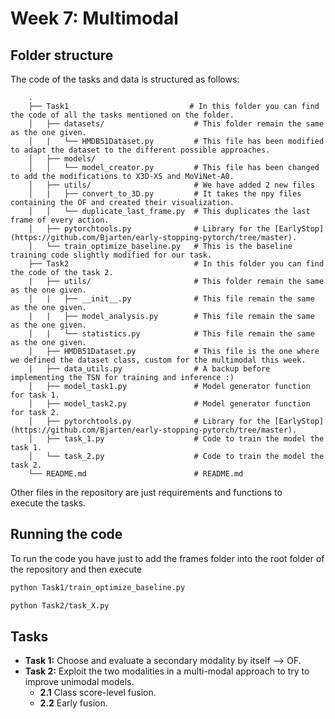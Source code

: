 # Week 7: Multimodal

## Folder structure 
The code of the tasks and data is structured as follows:

        .
        ├── Task1                           # In this folder you can find the code of all the tasks mentioned on the folder.
        │   ├── datasets/                    # This folder remain the same as the one given.
        │   |   └── HMDB51Dataset.py         # This file has been modified to adapt the dataset to the different possible approaches.
        │   ├── models/
        │   │   └── model_creator.py         # This file has been changed to add the modifications to X3D-XS and MoViNet-A0.
        │   ├── utils/                       # We have added 2 new files
        │   |   ├── convert_to_3D.py         # It takes the npy files containing the OF and created their visualization.
        │   │   └── duplicate_last_frame.py  # This duplicates the last frame of every action.
        │   ├── pytorchtools.py              # Library for the [EarlyStop](https://github.com/Bjarten/early-stopping-pytorch/tree/master).
        │   └── train_optimize_baseline.py   # This is the baseline training code slightly modified for our task.
        ├── Task2                            # In this folder you can find the code of the task 2.
        |   ├── utils/                       # This folder remain the same as the one given.
        │   |   ├── __init__.py              # This file remain the same as the one given.
        |   |   ├── model_analysis.py        # This file remain the same as the one given.
        │   |   └── statistics.py            # This file remain the same as the one given.
        |   ├── HMDB51Dataset.py             # This file is the one where we defined the dataset class, custom for the multimodal this week.
        |   ├── data_utils.py                # A backup before implementing the TSN for training and inference :)
        │   ├── model_task1.py               # Model generator function for task 1.
        │   ├── model_task2.py               # Model generator function for task 2.
        │   ├── pytorchtools.py              # Library for the [EarlyStop](https://github.com/Bjarten/early-stopping-pytorch/tree/master).
        │   ├── task_1.py                    # Code to train the model the task 1.
        │   └── task_2.py                    # Code to train the model the task 2.
        └── README.md                        # README.md

Other files in the repository are just requirements and functions to execute the tasks.

## Running the code
To run the code you have just to add the frames folder into the root folder of the repository and then execute

```bash
python Task1/train_optimize_baseline.py
 ```

```bash
python Task2/task_X.py
 ```

## Tasks
- **Task 1:** Choose and evaluate a secondary modality by itself --> OF.
- **Task 2:** Exploit the two modalities in a multi-modal approach to try to improve unimodal models.
  - **2.1** Class score-level fusion.
  - **2.2** Early fusion.

